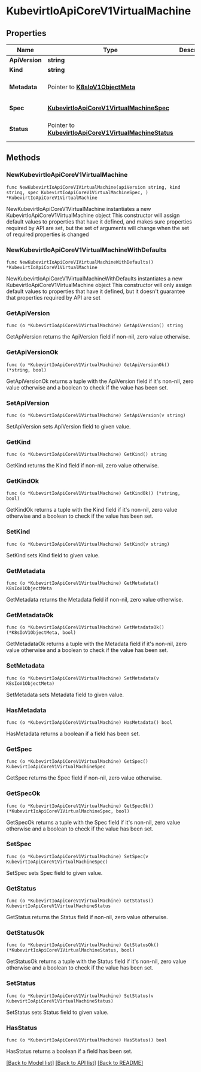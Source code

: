 # KubevirtIoApiCoreV1VirtualMachine

## Properties

Name | Type | Description | Notes
------------ | ------------- | ------------- | -------------
**ApiVersion** | **string** |  | 
**Kind** | **string** |  | 
**Metadata** | Pointer to [**K8sIoV1ObjectMeta**](K8sIoV1ObjectMeta.md) |  | [optional] [default to {}]
**Spec** | [**KubevirtIoApiCoreV1VirtualMachineSpec**](KubevirtIoApiCoreV1VirtualMachineSpec.md) |  | [default to {}]
**Status** | Pointer to [**KubevirtIoApiCoreV1VirtualMachineStatus**](KubevirtIoApiCoreV1VirtualMachineStatus.md) |  | [optional] [default to {}]

## Methods

### NewKubevirtIoApiCoreV1VirtualMachine

`func NewKubevirtIoApiCoreV1VirtualMachine(apiVersion string, kind string, spec KubevirtIoApiCoreV1VirtualMachineSpec, ) *KubevirtIoApiCoreV1VirtualMachine`

NewKubevirtIoApiCoreV1VirtualMachine instantiates a new KubevirtIoApiCoreV1VirtualMachine object
This constructor will assign default values to properties that have it defined,
and makes sure properties required by API are set, but the set of arguments
will change when the set of required properties is changed

### NewKubevirtIoApiCoreV1VirtualMachineWithDefaults

`func NewKubevirtIoApiCoreV1VirtualMachineWithDefaults() *KubevirtIoApiCoreV1VirtualMachine`

NewKubevirtIoApiCoreV1VirtualMachineWithDefaults instantiates a new KubevirtIoApiCoreV1VirtualMachine object
This constructor will only assign default values to properties that have it defined,
but it doesn't guarantee that properties required by API are set

### GetApiVersion

`func (o *KubevirtIoApiCoreV1VirtualMachine) GetApiVersion() string`

GetApiVersion returns the ApiVersion field if non-nil, zero value otherwise.

### GetApiVersionOk

`func (o *KubevirtIoApiCoreV1VirtualMachine) GetApiVersionOk() (*string, bool)`

GetApiVersionOk returns a tuple with the ApiVersion field if it's non-nil, zero value otherwise
and a boolean to check if the value has been set.

### SetApiVersion

`func (o *KubevirtIoApiCoreV1VirtualMachine) SetApiVersion(v string)`

SetApiVersion sets ApiVersion field to given value.


### GetKind

`func (o *KubevirtIoApiCoreV1VirtualMachine) GetKind() string`

GetKind returns the Kind field if non-nil, zero value otherwise.

### GetKindOk

`func (o *KubevirtIoApiCoreV1VirtualMachine) GetKindOk() (*string, bool)`

GetKindOk returns a tuple with the Kind field if it's non-nil, zero value otherwise
and a boolean to check if the value has been set.

### SetKind

`func (o *KubevirtIoApiCoreV1VirtualMachine) SetKind(v string)`

SetKind sets Kind field to given value.


### GetMetadata

`func (o *KubevirtIoApiCoreV1VirtualMachine) GetMetadata() K8sIoV1ObjectMeta`

GetMetadata returns the Metadata field if non-nil, zero value otherwise.

### GetMetadataOk

`func (o *KubevirtIoApiCoreV1VirtualMachine) GetMetadataOk() (*K8sIoV1ObjectMeta, bool)`

GetMetadataOk returns a tuple with the Metadata field if it's non-nil, zero value otherwise
and a boolean to check if the value has been set.

### SetMetadata

`func (o *KubevirtIoApiCoreV1VirtualMachine) SetMetadata(v K8sIoV1ObjectMeta)`

SetMetadata sets Metadata field to given value.

### HasMetadata

`func (o *KubevirtIoApiCoreV1VirtualMachine) HasMetadata() bool`

HasMetadata returns a boolean if a field has been set.

### GetSpec

`func (o *KubevirtIoApiCoreV1VirtualMachine) GetSpec() KubevirtIoApiCoreV1VirtualMachineSpec`

GetSpec returns the Spec field if non-nil, zero value otherwise.

### GetSpecOk

`func (o *KubevirtIoApiCoreV1VirtualMachine) GetSpecOk() (*KubevirtIoApiCoreV1VirtualMachineSpec, bool)`

GetSpecOk returns a tuple with the Spec field if it's non-nil, zero value otherwise
and a boolean to check if the value has been set.

### SetSpec

`func (o *KubevirtIoApiCoreV1VirtualMachine) SetSpec(v KubevirtIoApiCoreV1VirtualMachineSpec)`

SetSpec sets Spec field to given value.


### GetStatus

`func (o *KubevirtIoApiCoreV1VirtualMachine) GetStatus() KubevirtIoApiCoreV1VirtualMachineStatus`

GetStatus returns the Status field if non-nil, zero value otherwise.

### GetStatusOk

`func (o *KubevirtIoApiCoreV1VirtualMachine) GetStatusOk() (*KubevirtIoApiCoreV1VirtualMachineStatus, bool)`

GetStatusOk returns a tuple with the Status field if it's non-nil, zero value otherwise
and a boolean to check if the value has been set.

### SetStatus

`func (o *KubevirtIoApiCoreV1VirtualMachine) SetStatus(v KubevirtIoApiCoreV1VirtualMachineStatus)`

SetStatus sets Status field to given value.

### HasStatus

`func (o *KubevirtIoApiCoreV1VirtualMachine) HasStatus() bool`

HasStatus returns a boolean if a field has been set.


[[Back to Model list]](../README.md#documentation-for-models) [[Back to API list]](../README.md#documentation-for-api-endpoints) [[Back to README]](../README.md)


